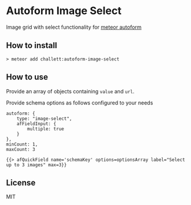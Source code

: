 Autoform Image Select
===================
Image grid with select functionality for [meteor autoform](https://github.com/aldeed/meteor-autoform)

## How to install
    > meteor add challett:autoform-image-select
    
## How to use
Provide an array of objects containing `value` and `url`.  

Provide schema options as follows configured to your needs


    autoform: {
        type: "image-select",
        afFieldInput: {
            multiple: true
        }
    },
    minCount: 1,
    maxCount: 3
    
    {{> afQuickField name='schemaKey' options=optionsArray label="Select up to 3 images" max=3}}


## License

MIT
